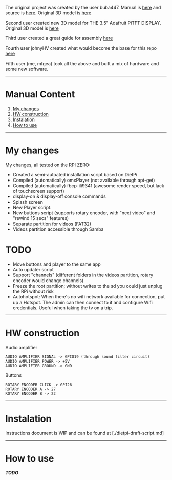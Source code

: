 
The original project was created by the user buba447. Manual is [here](https://withrow.io/simpsons-tv-build-guide) and source is [here](https://github.com/buba447/simpsonstv). Original 3D model is [here](https://www.thingiverse.com/thing:4943159)

Second user created new 3D model for THE 3.5" Adafruit PiTFT DISPLAY. Original 3D model is [here](https://www.thingiverse.com/thing:4951026)

Third user created a great guide for assembly [here](https://www.instructables.com/The-Simpsons-TV-35-Screen-Version/)

Fourth user johnyHV created what would become the base for this repo [here](https://github.com/johnyHV/simpsonstv)

Fifth user (me, mfgea) took all the above and built a mix of hardware and some new software.

---
# Manual Content
1. [ My changes ](#my_changes)
2. [ HW construction ](#hw_construction)
3. [ Instalation ](#instalation)
4. [ How to use ](#howtouse)

---
<a name="my_changes"></a>
# My changes

My changes, all tested on the RPI ZERO:
- Created a semi-autoated installation script based on DietPi
- Compiled (automatically) omxPlayer (not available through apt-get)
- Compiled (automatically) fbcp-ili9341 (awesome render speed, but lack of touchscreen support)
- display-on & display-off console commands
- Splash screen
- New Player script.
- New buttons script (supports rotary encoder, with "next video" and "rewind 15 secs" features)
- Separate partition for videos (FAT32)
- Videos partition accessible through Samba

# TODO
- Move buttons and player to the same app
- Auto updater script
- Support "channels" (different folders in the videos partition, rotary encoder would change channels)
- Freeze the root partition; without writes to the sd you could just unplug the RPi without risk
- Autohotspot: When there's no wifi network available for connection, put up a Hotspot. The admin can then connect to it and configure Wifi credentials. Useful when taking the tv on a trip.

---
<a name="hw_construction"></a>
# HW construction

Audio amplifier
```
AUDIO AMPLIFIER SIGNAL -> GPIO19 (through sound filter circuit)
AUDIO AMPLIFIER POWER -> +5V
AUDIO AMPLIFIER GROUND -> GND
```
Buttons
```
ROTARY ENCODER CLICK -> GPI26
ROTARY ENCODER A -> 27
ROTARY ENCODER B -> 22
```

---

<a name="instalation"></a>
# Instalation


Instructions document is WIP and can be found at [./dietpi-draft-script.md]

---
<a name="howtouse"></a>
# How to use

***TODO***
